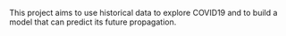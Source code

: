This project aims to use historical data to explore COVID19 and to build a model that can predict its future propagation.
